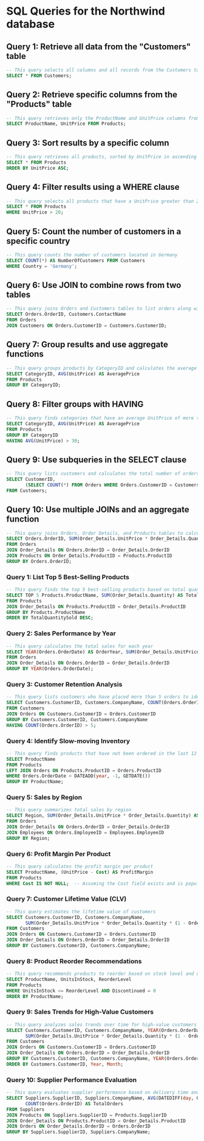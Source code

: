
# SQL Queries for the Northwind database

## Query 1: Retrieve all data from the "Customers" table
```sql
-- This query selects all columns and all records from the Customers table
SELECT * FROM Customers;
```

## Query 2: Retrieve specific columns from the "Products" table
```sql
-- This query retrieves only the ProductName and UnitPrice columns from the Products table
SELECT ProductName, UnitPrice FROM Products;
```

## Query 3: Sort results by a specific column
```sql
-- This query retrieves all products, sorted by UnitPrice in ascending order
SELECT * FROM Products
ORDER BY UnitPrice ASC;
```

## Query 4: Filter results using a WHERE clause
```sql
-- This query selects all products that have a UnitPrice greater than 20
SELECT * FROM Products
WHERE UnitPrice > 20;
```

## Query 5: Count the number of customers in a specific country
```sql
-- This query counts the number of customers located in Germany
SELECT COUNT(*) AS NumberOfCustomers FROM Customers
WHERE Country = 'Germany';
```

## Query 6: Use JOIN to combine rows from two tables
```sql
-- This query joins Orders and Customers tables to list orders along with customer names
SELECT Orders.OrderID, Customers.ContactName
FROM Orders
JOIN Customers ON Orders.CustomerID = Customers.CustomerID;
```

## Query 7: Group results and use aggregate functions
```sql
-- This query groups products by CategoryID and calculates the average UnitPrice for each category
SELECT CategoryID, AVG(UnitPrice) AS AveragePrice
FROM Products
GROUP BY CategoryID;
```

## Query 8: Filter groups with HAVING
```sql
-- This query finds categories that have an average UnitPrice of more than 30
SELECT CategoryID, AVG(UnitPrice) AS AveragePrice
FROM Products
GROUP BY CategoryID
HAVING AVG(UnitPrice) > 30;
```

## Query 9: Use subqueries in the SELECT clause
```sql
-- This query lists customers and calculates the total number of orders they have placed
SELECT CustomerID, 
       (SELECT COUNT(*) FROM Orders WHERE Orders.CustomerID = Customers.CustomerID) AS NumberOfOrders
FROM Customers;
```

## Query 10: Use multiple JOINs and an aggregate function
```sql
-- This query joins Orders, Order Details, and Products tables to calculate the total order amount for each order
SELECT Orders.OrderID, SUM(Order_Details.UnitPrice * Order_Details.Quantity) AS TotalAmount
FROM Orders
JOIN Order_Details ON Orders.OrderID = Order_Details.OrderID
JOIN Products ON Order_Details.ProductID = Products.ProductID
GROUP BY Orders.OrderID;
```

<!-- Additional queries -->

### Query 1: List Top 5 Best-Selling Products
```sql
-- This query finds the top 5 best-selling products based on total quantity sold
SELECT TOP 5 Products.ProductName, SUM(Order_Details.Quantity) AS TotalQuantitySold
FROM Products
JOIN Order_Details ON Products.ProductID = Order_Details.ProductID
GROUP BY Products.ProductName
ORDER BY TotalQuantitySold DESC;
```

### Query 2: Sales Performance by Year
```sql
-- This query calculates the total sales for each year
SELECT YEAR(Orders.OrderDate) AS OrderYear, SUM(Order_Details.UnitPrice * Order_Details.Quantity) AS TotalSales
FROM Orders
JOIN Order_Details ON Orders.OrderID = Order_Details.OrderID
GROUP BY YEAR(Orders.OrderDate);
```

### Query 3: Customer Retention Analysis
```sql
-- This query lists customers who have placed more than 5 orders to identify repeat customers
SELECT Customers.CustomerID, Customers.CompanyName, COUNT(Orders.OrderID) AS NumberOfOrders
FROM Customers
JOIN Orders ON Customers.CustomerID = Orders.CustomerID
GROUP BY Customers.CustomerID, Customers.CompanyName
HAVING COUNT(Orders.OrderID) > 5;
```

### Query 4: Identify Slow-moving Inventory
```sql
-- This query finds products that have not been ordered in the last 12 months
SELECT ProductName
FROM Products
LEFT JOIN Orders ON Products.ProductID = Orders.ProductID
WHERE Orders.OrderDate < DATEADD(year, -1, GETDATE())
GROUP BY ProductName;
```

### Query 5: Sales by Region
```sql
-- This query summarizes total sales by region
SELECT Region, SUM(Order_Details.UnitPrice * Order_Details.Quantity) AS TotalSales
FROM Orders
JOIN Order_Details ON Orders.OrderID = Order_Details.OrderID
JOIN Employees ON Orders.EmployeeID = Employees.EmployeeID
GROUP BY Region;
```

### Query 6: Profit Margin Per Product
```sql
-- This query calculates the profit margin per product
SELECT ProductName, (UnitPrice - Cost) AS ProfitMargin
FROM Products
WHERE Cost IS NOT NULL;  -- Assuming the Cost field exists and is populated
```

### Query 7: Customer Lifetime Value (CLV)
```sql
-- This query estimates the lifetime value of customers
SELECT Customers.CustomerID, Customers.CompanyName,
       SUM(Order_Details.UnitPrice * Order_Details.Quantity * (1 - Order_Details.Discount)) AS LifetimeValue
FROM Customers
JOIN Orders ON Customers.CustomerID = Orders.CustomerID
JOIN Order_Details ON Orders.OrderID = Order_Details.OrderID
GROUP BY Customers.CustomerID, Customers.CompanyName;
```

### Query 8: Product Reorder Recommendations
```sql
-- This query recommends products to reorder based on stock level and order frequency
SELECT ProductName, UnitsInStock, ReorderLevel
FROM Products
WHERE UnitsInStock <= ReorderLevel AND Discontinued = 0
ORDER BY ProductName;
```

### Query 9: Sales Trends for High-Value Customers
```sql
-- This query analyzes sales trends over time for high-value customers (top 10% by sales)
SELECT Customers.CustomerID, Customers.CompanyName, YEAR(Orders.OrderDate) AS Year, MONTH(Orders.OrderDate) AS Month, 
       SUM(Order_Details.UnitPrice * Order_Details.Quantity * (1 - Order_Details.Discount)) AS MonthlySales
FROM Customers
JOIN Orders ON Customers.CustomerID = Orders.CustomerID
JOIN Order_Details ON Orders.OrderID = Order_Details.OrderID
GROUP BY Customers.CustomerID, Customers.CompanyName, YEAR(Orders.OrderDate), MONTH(Orders.OrderDate)
ORDER BY Customers.CustomerID, Year, Month;
```

### Query 10: Supplier Performance Evaluation
```sql
-- This query evaluates supplier performance based on delivery time and order completeness
SELECT Suppliers.SupplierID, Suppliers.CompanyName, AVG(DATEDIFF(day, Orders.OrderDate, Orders.ShippedDate)) AS AverageDeliveryTime, 
       COUNT(Orders.OrderID) AS TotalOrders
FROM Suppliers
JOIN Products ON Suppliers.SupplierID = Products.SupplierID
JOIN Order_Details ON Products.ProductID = Order_Details.ProductID
JOIN Orders ON Order_Details.OrderID = Orders.OrderID
GROUP BY Suppliers.SupplierID, Suppliers.CompanyName;
```
